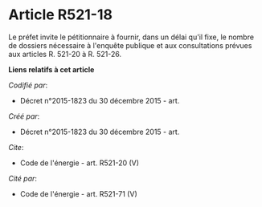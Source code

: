 # Article R521-18

Le préfet invite le pétitionnaire à fournir, dans un délai qu'il fixe, le nombre de dossiers nécessaire à l'enquête publique
et aux consultations prévues aux articles R. 521-20 à R. 521-26.

**Liens relatifs à cet article**

_Codifié par_:

  - Décret n°2015-1823 du 30 décembre 2015 - art.

_Créé par_:

  - Décret n°2015-1823 du 30 décembre 2015 - art.

_Cite_:

  - Code de l'énergie - art. R521-20 (V)

_Cité par_:

  - Code de l'énergie - art. R521-71 (V)

